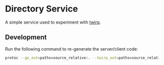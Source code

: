 # Directory Service

A simple service used to experiment with [twirp](https://github.com/twitchtv/twirp).

## Development

Run the following command to re-generate the server/client code:
```sh
protoc --go_out=paths=source_relative:. --twirp_out=paths=source_relative:. rpc/authservice/service.proto
```
